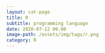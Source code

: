 ```yaml
---
layout: cat-page
title: R
subtitle: programming language
date: 2020-07-12 00.00
image-path: /assets/img/tags/r.png
category: R
---
```

